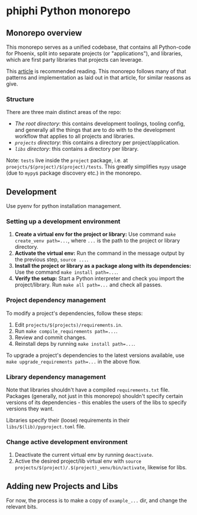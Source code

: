 # phiphi Python monorepo

## Monorepo overview

This monorepo serves as a unified codebase, that contains all Python-code for Phoenix, split into
separate projects (or "applications"), and libraries, which are first party libraries that projects
can leverage.

This [article](https://medium.com/opendoor-labs/our-python-monorepo-d34028f2b6fa) is recommended
reading. This monorepo follows many of that patterns and implementation as laid out in that
article, for similar reasons as give.

### Structure

There are three main distinct areas of the repo:
- *The root directory*: this contains development toolings, tooling config, and generally all the
  things that are to do with to the development workflow that applies to all projects and
  libraries.
- *`projects` directory*: this contains a directory per project/application.
- *`libs` directory*: this contains a directory per library.

Note: `tests` live inside the `project` package, i.e. at `proejcts/$(project)/$(project)/tests`.
This greatly simplifies `mypy` usage (due to `mypy`s package discovery etc.) in the monorepo.

## Development

Use pyenv for python installation management.

### Setting up a development environment

1. **Create a virtual env for the project or library:** Use command `make create_venv path=...`,
   where `...` is the path to the project or library directory.
2. **Activate the virtual env:** Run the command in the message output by the previous step,
   `source ...`.
3. **Install the project or library as a package along with its dependencies:** Use the command
   `make install path=...`.
4. **Verify the setup:** Start a Python interpreter and check you import the project/library. Run
   `make all path=...` and check all passes.

### Project dependency management

To modify a project's dependencies, follow these steps:
1. Edit `projects/$(projects)/requirements.in`.
2. Run `make compile_requirements path=...`.
3. Review and commit changes.
4. Reinstall deps by running `make install path=...`.

To upgrade a project's dependencies to the latest versions available, use `make
upgrade_requirements path=...` in the above flow.

### Library dependency management

Note that libraries shouldn't have a compiled `requirements.txt` file. Packages (generally, not
just in this monorepo) shouldn't specify certain versions of its dependencies - this enables the
users of the libs to specify versions they want.

Libraries specify their (loose) requirements in their `libs/$(lib)/pyproject.toml` file.

### Change active development environment

1. Deactivate the current virtual env by running `deactivate`.
2. Active the desired project/lib virtual env with `source
   projects/$(project)/.$(project)_venv/bin/activate`, likewise for libs.

## Adding new Projects and Libs

For now, the process is to make a copy of `example_...` dir, and change the relevant bits.

